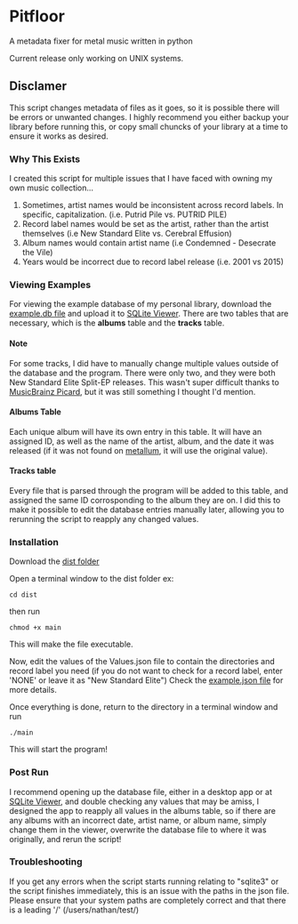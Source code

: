 # Pitfloor
A metadata fixer for metal music written in python

Current release only working on UNIX systems.

## Disclamer
This script changes metadata of files as it goes, so it is possible there will be errors or unwanted changes. I highly recommend you either backup your library before running this, or copy small chuncks of your library at a time to ensure it works as desired.

### Why This Exists
I created this script for multiple issues that I have faced with owning my own music collection...

1. Sometimes, artist names would be inconsistent across record labels. In specific, capitalization. (i.e. Putrid Pile vs. PUTRID PILE)
2. Record label names would be set as the artist, rather than the artist themselves (i.e New Standard Elite vs. Cerebral Effusion)
3. Album names would contain artist name (i.e Condemned - Desecrate the Vile)
4. Years would be incorrect due to record label release (i.e. 2001 vs 2015)

### Viewing Examples
For viewing the example database of my personal library, download the [example.db file](https://github.com/Nathan-Wunschl/pitfloor/blob/main/example.db) and upload it to [SQLite Viewer](https://inloop.github.io/sqlite-viewer/). There are two tables that are necessary, which is the **albums** table and the **tracks** table. 

#### Note
For some tracks, I did have to manually change multiple values outside of the database and the program. There were only two, and they were both New Standard Elite Split-EP releases. This wasn't super difficult thanks to [MusicBrainz Picard](https://picard.musicbrainz.org/), but it was still something I thought I'd mention.

#### Albums Table
Each unique album will have its own entry in this table. It will have an assigned ID, as well as the name of the artist, album, and the date it was released (if it was not found on [metallum](https://www.metal-archives.com/), it will use the original value).

#### Tracks table
Every file that is parsed through the program will be added to this table, and assigned the same ID corrosponding to the album they are on. I did this to make it possible to edit the database entries manually later, allowing you to rerunning the script to reapply any changed values.

### Installation
Download the [dist folder](github.com/Nathan-Wunschl/pitfloor/tree/main/dist)

Open a terminal window to the dist folder
ex:
```
cd dist
```
then run
```
chmod +x main
```
This will make the file executable.

Now, edit the values of the Values.json file to contain the directories and record label you need (if you do not want to check for a record label, enter 'NONE' or leave it as "New Standard Elite")
Check the [example.json file](https://github.com/Nathan-Wunschl/pitfloor/blob/main/example.json) for more details.

Once everything is done, return to the directory in a terminal window and run
```
./main
```
This will start the program! 

### Post Run
I recommend opening up the database file, either in a desktop app or at [SQLite Viewer](https://inloop.github.io/sqlite-viewer/), and double checking any values that may be amiss, I designed the app to reapply all values in the albums table, so if there are any albums with an incorrect date, artist name, or album name, simply change them in the viewer, overwrite the database file to where it was originally, and rerun the script!

### Troubleshooting
If you get any errors when the script starts running relating to "sqlite3" or the script finishes immediately, this is an issue with the paths in the json file. Please ensure that your system paths are completely correct and that there is a leading '/' (/users/nathan/test/)
